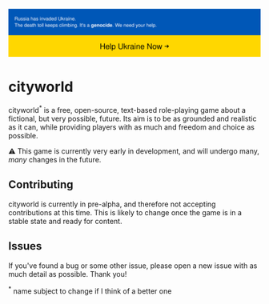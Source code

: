 [![Stand With Ukraine](https://raw.githubusercontent.com/vshymanskyy/StandWithUkraine/main/banner2-direct.svg)](https://stand-with-ukraine.pp.ua)

# cityworld

cityworld<sup>\*</sup> is a free, open-source, text-based role-playing game about a fictional, but very possible, future.
Its aim is to be as grounded and realistic as it can, while providing players with as much and freedom and choice as
possible.

⚠️ This game is currently very early in development, and will undergo many, _many_ changes in the future.

## Contributing

cityworld is currently in pre-alpha, and therefore not accepting contributions at this time. This is likely to change once the game is in a stable state and ready for content.

## Issues

If you've found a bug or some other issue, please open a new issue with as much detail as possible. Thank you!

<sup>\*</sup> name subject to change if I think of a better one
